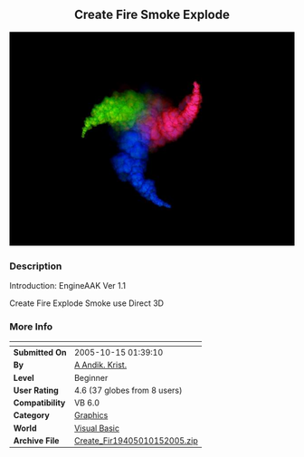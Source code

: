 ﻿<div align="center">

## Create Fire Smoke Explode

<img src="PIC2005101524318887.jpg">
</div>

### Description

Introduction: EngineAAK Ver 1.1

Create Fire Explode Smoke use Direct 3D
 
### More Info
 


<span>             |<span>
---                |---
**Submitted On**   |2005-10-15 01:39:10
**By**             |[A Andik\. Krist\.](https://github.com/Planet-Source-Code/PSCIndex/blob/master/ByAuthor/a-andik-krist.md)
**Level**          |Beginner
**User Rating**    |4.6 (37 globes from 8 users)
**Compatibility**  |VB 6\.0
**Category**       |[Graphics](https://github.com/Planet-Source-Code/PSCIndex/blob/master/ByCategory/graphics__1-46.md)
**World**          |[Visual Basic](https://github.com/Planet-Source-Code/PSCIndex/blob/master/ByWorld/visual-basic.md)
**Archive File**   |[Create\_Fir19405010152005\.zip](https://github.com/Planet-Source-Code/a-andik-krist-create-fire-smoke-explode__1-62897/archive/master.zip)








